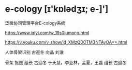 
# e-cology [ɪ'kɒlədʒɪ; e-]']
泛微协同管理平台E-cology系统

https://www.iqiyi.com/w_19s0iumonp.html

https://v.youku.com/v_show/id_XMzQ0OTM3NTAyOA==.html


人体骨架识别
    古迎冬
    向晶
    刘澈

骨架 抠图  组长 古迎冬 
于天慧，李亚林，孟夏，王磊   组长 古迎冬


    
